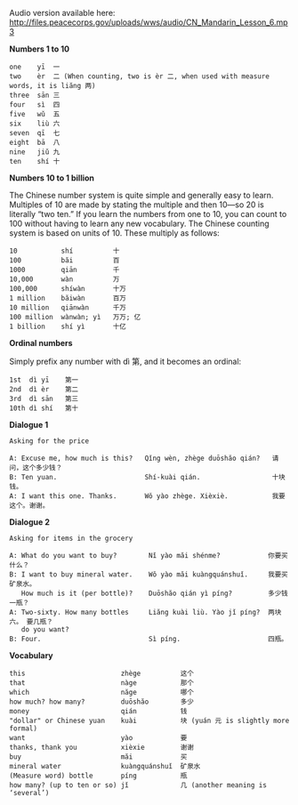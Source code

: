 Audio version available here:
<http://files.peacecorps.gov/uploads/wws/audio/CN_Mandarin_Lesson_6.mp3>

**Numbers 1 to 10**

    one    yī  一
    two    èr  二 (When counting, two is èr 二, when used with measure words, it is liăng 两)
    three  sān 三
    four   sì  四
    five   wǔ  五
    six    liù 六
    seven  qī  七
    eight  bā  八
    nine   jiǔ 九
    ten    shí 十

**Numbers 10 to 1 billion**

The Chinese number system is quite simple and generally easy to learn. Multiples
of 10 are made by stating the multiple and then 10—so 20 is literally “two ten.”
If you learn the numbers from one to 10, you can count to 100 without having to
learn any new vocabulary. The Chinese counting system is based on units of 10.
These multiply as follows:

    10           shí          十
    100          băi          百
    1000         qiān         千
    10,000       wàn          万
    100,000      shíwàn       十万
    1 million    băiwàn       百万
    10 million   qiānwàn      千万
    100 million  wànwàn; yì   万万; 亿
    1 billion    shí yì       十亿

**Ordinal numbers**

Simply prefix any number with dì 第, and it becomes an ordinal:

    1st  dì yī    第一
    2nd  dì èr    第二
    3rd  dì sān   第三
    10th dì shí   第十

**Dialogue 1**

    Asking for the price

    A: Excuse me, how much is this?   Qǐng wèn, zhège duōshăo qián?   请问，这个多少钱？
    B: Ten yuan.                      Shí-kuài qián.                  十块钱。
    A: I want this one. Thanks.       Wǒ yào zhège. Xièxiè.           我要这个。谢谢。


**Dialogue 2**

    Asking for items in the grocery

    A: What do you want to buy?        Nǐ yào măi shénme?            你要买什么？
    B: I want to buy mineral water.    Wǒ yào măi kuàngquánshuǐ.     我要买矿泉水。
       How much is it (per bottle)?    Duōshăo qián yì píng?         多少钱一瓶？
    A: Two-sixty. How many bottles     Liăng kuài liù. Yào jǐ píng?  两块六。 要几瓶？
       do you want?
    B: Four.                           Sì píng.                      四瓶。

**Vocabulary**

    this                        zhège          这个
    that                        nàge           那个
    which                       năge           哪个
    how much? how many?         duōshăo        多少
    money                       qián           钱
    "dollar" or Chinese yuan    kuài           块 (yuán 元 is slightly more formal)
    want                        yào            要
    thanks, thank you           xièxie         谢谢
    buy                         măi            买
    mineral water               kuàngquánshuǐ  矿泉水
    (Measure word) bottle       píng           瓶
    how many? (up to ten or so) jǐ             几 (another meaning is ‘several’)
